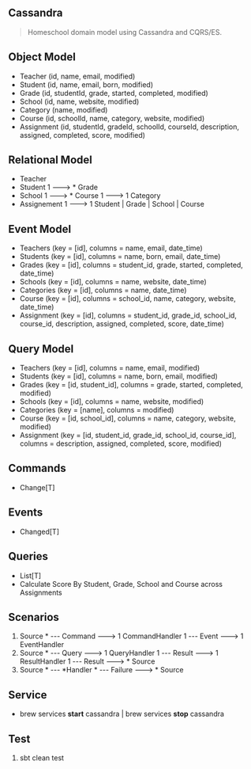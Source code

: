 Cassandra
---------
>Homeschool domain model using Cassandra and CQRS/ES.

Object Model
------------
* Teacher (id, name, email, modified)
* Student (id, name, email, born, modified)
* Grade (id, studentId, grade, started, completed, modified)
* School (id, name, website, modified)
* Category (name, modified)
* Course (id, schoolId, name, category, website, modified)
* Assignment (id, studentId, gradeId, schoolId, courseId, description, assigned, completed, score, modified)

Relational Model
----------------
* Teacher
* Student 1 ---> * Grade
* School 1 ---> * Course 1 ---> 1 Category
* Assignement 1 ---> 1 Student | Grade | School | Course

Event Model
-----------
* Teachers (key = [id], columns = name, email, date_time)
* Students (key = [id], columns = name, born, email, date_time)
* Grades (key = [id], columns = student_id, grade, started, completed, date_time)
* Schools (key = [id], columns = name, website, date_time)
* Categories (key = [id], columns = name, date_time)
* Course (key = [id], columns = school_id, name, category, website, date_time)
* Assignment (key = [id], columns = student_id, grade_id, school_id, course_id, description, assigned, completed, score, date_time)

Query Model
-----------
* Teachers (key = [id], columns = name, email, modified)
* Students (key = [id], columns = name, born, email, modified)
* Grades (key = [id, student_id], columns = grade, started, completed, modified)
* Schools (key = [id], columns = name, website, modified)
* Categories (key = [name], columns = modified)
* Course (key = [id, school_id], columns = name, category, website, modified)
* Assignment (key = [id, student_id, grade_id, school_id, course_id], columns = description, assigned, completed, score, modified)

Commands
--------
* Change[T]

Events
------
* Changed[T]

Queries
-------
* List[T]
* Calculate Score By Student, Grade, School and Course across Assignments

Scenarios
---------
1. Source * --- Command ---> 1 CommandHandler 1 --- Event ---> 1 EventHandler
2. Source * --- Query ---> 1 QueryHandler 1 --- Result ---> 1 ResultHandler 1 --- Result ---> * Source
3. Source * --- *Handler * --- Failure ---> * Source

Service
-------
* brew services **start** cassandra | brew services **stop** cassandra

Test
----
1. sbt clean test
